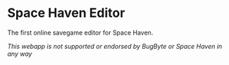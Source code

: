# Space Haven Editor

The first online savegame editor for Space Haven.

*This webapp is not supported or endorsed by BugByte or Space Haven in any way*
